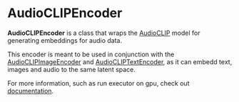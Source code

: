 # AudioCLIPEncoder

**AudioCLIPEncoder** is a class that wraps the [AudioCLIP](https://github.com/AndreyGuzhov/AudioCLIP) model for generating embeddings for audio data.

This encoder is meant to be used in conjunction with the [AudioCLIPImageEncoder](https://github.com/jina-ai/executors/tree/main/jinahub/encoders/image/AudioCLIPImageEncoder) and [AudioCLIPTextEncoder](https://github.com/jina-ai/executors/tree/main/jinahub/encoders/text/AudioCLIPTextEncoder), as it can embedd text, images and audio to the same latent space.

For more information, such as run executor on gpu, check out [documentation](https://docs.jina.ai/tutorials/gpu-executor/).
